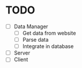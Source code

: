 # TODO
- [ ] Data Manager
  - [ ] Get data from website
  - [ ] Parse data
  - [ ] Integrate in database
- [ ] Server
- [ ] Client

